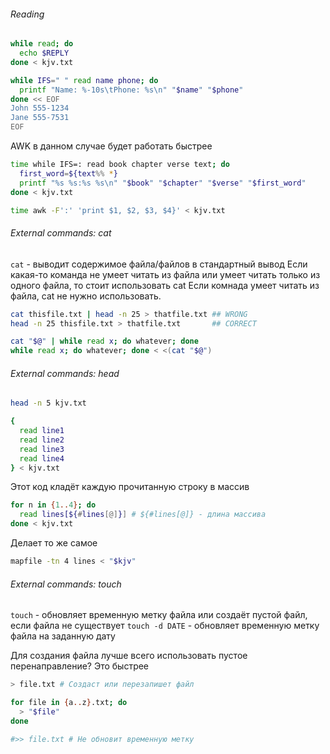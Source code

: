 ###### Reading

```bash
while read; do
  echo $REPLY
done < kjv.txt
```

```bash
while IFS=" " read name phone; do
  printf "Name: %-10s\tPhone: %s\n" "$name" "$phone"
done << EOF
John 555-1234
Jane 555-7531
EOF
```

AWK в данном случае будет работать быстрее
```bash
time while IFS=: read book chapter verse text; do
  first_word=${text%% *}
  printf "%s %s:%s %s\n" "$book" "$chapter" "$verse" "$first_word"
done < kjv.txt

time awk -F':' 'print $1, $2, $3, $4}' < kjv.txt
```

###### External commands: cat

`cat` - выводит содержимое файла/файлов в стандартный вывод
Если какая-то команда не умеет читать из файла или умеет читать только из одного файла, то стоит использовать cat
Если комнада умеет читать из файла, cat не нужно использовать.
```bash
cat thisfile.txt | head -n 25 > thatfile.txt ## WRONG
head -n 25 thisfile.txt > thatfile.txt       ## CORRECT
```

```bash
cat "$@" | while read x; do whatever; done
while read x; do whatever; done < <(cat "$@")
```

###### External commands: head

```bash
head -n 5 kjv.txt
```

```bash
{
  read line1
  read line2
  read line3
  read line4
} < kjv.txt
```

Этот код кладёт каждую прочитанную строку в массив
```bash
for n in {1..4}; do
  read lines[${#lines[@]}] # ${#lines[@]} - длина массива
done < kjv.txt
```
Делает то же самое
```bash
mapfile -tn 4 lines < "$kjv" 
```

###### External commands: touch
`touch` - обновляет временную метку файла или создаёт пустой файл, если файла не существует
`touch -d DATE` - обновляет временную метку файла на заданную дату

Для создания файла лучше всего использовать пустое перенаправление? Это быстрее
```bash
> file.txt # Создаст или перезапишет файл

for file in {a..z}.txt; do
  > "$file"
done

#>> file.txt # Не обновит временную метку

```

